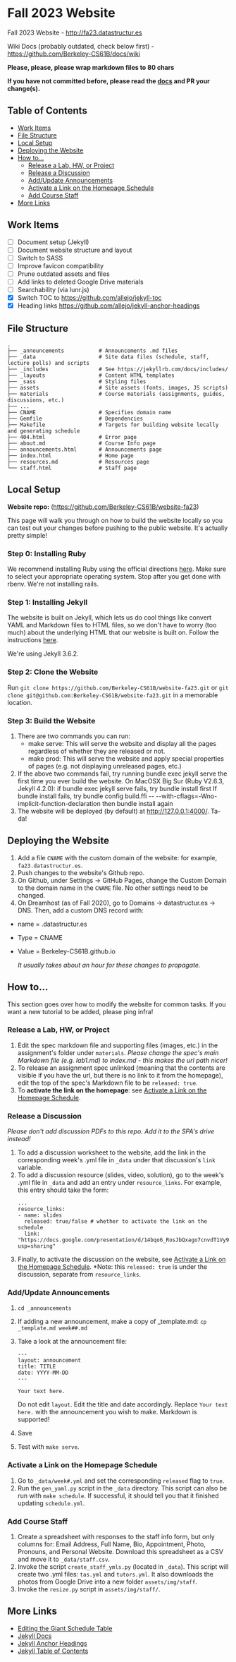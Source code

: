 # Fall 2023 Website

Fall 2023 Website - http://fa23.datastructur.es

Wiki Docs (probably outdated, check below first) - https://github.com/Berkeley-CS61B/docs/wiki

**Please, please, please wrap markdown files to 80 chars**

**If you have not committed before, please read the [docs](https://github.com/Berkeley-CS61B/docs/wiki) and PR your change(s).**

## Table of Contents

- [Work Items](#work-items)
- [File Structure](#file-structure)
- [Local Setup](#local-setup)
- [Deploying the Website](#deploying-the-website)
- [How to...](#how-to)
  - [Release a Lab, HW, or Project](#release-a-lab-hw-or-project)
  - [Release a Discussion](#release-a-discussion)
  - [Add/Update Announcements](#addupdate-announcements)
  - [Activate a Link on the Homepage Schedule](#activate-a-link-on-the-homepage-schedule)
  - [Add Course Staff](#add-course-staff)
- [More Links](#more-links)

## Work Items

- [ ] Document setup (Jekyll)
- [ ] Document website structure and layout
- [ ] Switch to SASS
- [ ] Improve favicon compatibility
- [ ] Prune outdated assets and files
- [ ] Add links to deleted Google Drive materials
- [ ] Searchability (via lunr.js)
- [x] Switch TOC to <https://github.com/allejo/jekyll-toc>
- [x] Heading links <https://github.com/allejo/jekyll-anchor-headings>

## File Structure

```
.
├── _announcements           # Announcements .md files
├── _data                    # Site data files (schedule, staff, lecture polls) and scripts
├── _includes                # See https://jekyllrb.com/docs/includes/
├── _layouts                 # Content HTML templates
├── _sass                    # Styling files
├── assets                   # Site assets (fonts, images, JS scripts)
├── materials                # Course materials (assignments, guides, discussions, etc.)
├── ...
├── CNAME                    # Specifies domain name
├── Gemfile                  # Dependencies
├── Makefile                 # Targets for building website locally and generating schedule
├── 404.html                 # Error page
├── about.md                 # Course Info page
├── announcements.html       # Announcements page
├── index.html               # Home page
├── resources.md             # Resources page
└── staff.html               # Staff page
```

## Local Setup

**Website repo:** (https://github.com/Berkeley-CS61B/website-fa23)

This page will walk you through on how to build the website locally so you can test out your changes before pushing to the public website. It's actually pretty simple!

### Step 0: Installing Ruby

We recommend installing Ruby using the official directions [here](https://gorails.com/setup). Make sure to select your appropriate operating system. Stop after you get done with rbenv. We're not installing rails.

### Step 1: Installing Jekyll

The website is built on Jekyll, which lets us do cool things like convert YAML and Markdown files to HTML files, so we don't have to worry (too much) about the underlying HTML that our website is built on. Follow the instructions [here](https://jekyllrb.com/docs/installation/).

We're using Jekyll 3.6.2.

### Step 2: Clone the Website

Run `git clone https://github.com/Berkeley-CS61B/website-fa23.git` or `git clone git@github.com:Berkeley-CS61B/website-fa23.git` in a memorable location.

### Step 3: Build the Website

1. There are two commands you can run:
   - make serve: This will serve the website and display all the pages regardless of whether they are released or not.
   - make prod: This will serve the website and apply special properties of pages (e.g. not displaying unreleased pages, etc.)
2. If the above two commands fail, try running bundle exec jekyll serve the first time you ever build the website.
   On MacOSX Big Sur (Ruby V2.6.3, Jekyll 4.2.0): if bundle exec jekyll serve fails, try bundle install first
   If bundle install fails, try bundle config build.ffi -- --with-cflags=-Wno-implicit-function-declaration then bundle install again
3. The website will be deployed (by default) at http://127.0.0.1:4000/. Ta-da!

## Deploying the Website

1. Add a file `CNAME` with the custom domain of the website: for example, `fa23.datastructur.es`.
2. Push changes to the website's Github repo.
3. On Github, under Settings &rarr; GitHub Pages, change the Custom Domain to the domain name in the `CNAME` file. No other settings need to be changed.
4. On Dreamhost (as of Fall 2020), go to Domains &rarr; datastructur.es &rarr; DNS. Then, add a custom DNS record with:

- name = .datastructur.es
- Type = CNAME
- Value = Berkeley-CS61B.github.io

  _It usually takes about an hour for these changes to propagate._

## How to...

This section goes over how to modify the website for common tasks. If you want a new tutorial to be added, please ping infra!

### Release a Lab, HW, or Project

1. Edit the spec markdown file and supporting files (images, etc.) in the assignment's folder under `materials`. _Please change the spec's main Markdown file (e.g. lab1.md) to index.md - this makes the url path nicer!_
2. To release an assignment spec unlinked (meaning that the contents are visible if you have the url, but there is no link to it from the homepage), edit the top of the spec's Markdown file to be `released: true`.
3. To **activate the link on the homepage**: see [Activate a Link on the Homepage Schedule](#activate-a-link-on-the-homepage-schedule).

### Release a Discussion

_Please don't add discussion PDFs to this repo. Add it to the SPA's drive instead!_

1. To add a discussion worksheet to the website, add the link in the corresponding week's .yml file in `_data` under that discussion's `link` variable.
2. To add a discussion resource (slides, video, solution), go to the week's .yml file in `_data` and add an entry under `resource_links`. For example, this entry should take the form:
   ```
   ...
   resource_links:
   - name: slides
     released: true/false # whether to activate the link on the schedule
     link: "https://docs.google.com/presentation/d/14bqo6_RosJbQxago7cnvdT1Vy9GSO6hL5c1CmzcBZp0/edit?usp=sharing"
   ```
3. Finally, to activate the discussion on the website, see [Activate a Link on the Homepage Schedule](#activate-a-link-on-the-homepage-schedule). \*Note: this `released: true` is under the discussion, separate from `resource_links`.

### Add/Update Announcements

1. `cd _announcements`
2. If adding a new announcement, make a copy of \_template.md: `cp _template.md week##.md`
3. Take a look at the announcement file:

   ```
   ---
   layout: announcement
   title: TITLE
   date: YYYY-MM-DD
   ---

   Your text here.
   ```

   Do not edit `layout`. Edit the title and date accordingly. Replace `Your text here.` with the announcement you wish to make. Markdown is supported!

4. Save
5. Test with `make serve`.

### Activate a Link on the Homepage Schedule

1. Go to `_data/week#.yml` and set the corresponding `released` flag to `true`.
2. Run the `gen_yaml.py` script in the `_data` directory. This script can also be run with `make schedule`. If successful, it should tell you that it finished updating `schedule.yml`.

### Add Course Staff

1. Create a spreadsheet with responses to the staff info form, but only columns for: Email Address, Full Name, Bio, Appointment, Photo, Pronouns, and Personal Website. Download this spreadsheet as a CSV and move it to `_data/staff.csv`.
2. Invoke the script `create_staff_ymls.py` (located in `_data`). This script will create two .yml files: `tas.yml` and `tutors.yml`. It also downloads the photos from Google Drive into a new folder `assets/img/staff`.
3. Invoke the `resize.py` script in `assets/img/staff/`.

## More Links

- [Editing the Giant Schedule Table](https://github.com/Berkeley-CS61B/docs/wiki/Editing-the-Giant-Schedule-Table)
- [Jekyll Docs](https://jekyllrb.com/docs/)
- [Jekyll Anchor Headings](https://github.com/allejo/jekyll-anchor-headings)
- [Jekyll Table of Contents](https://github.com/allejo/jekyll-toc)
